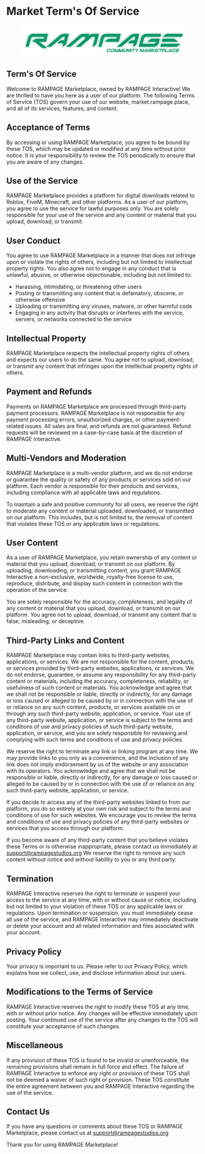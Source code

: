 # Market Term's Of Service

<figure><img src="../.gitbook/assets/MarketGreen.png" alt=""><figcaption></figcaption></figure>

## Term's Of Service

Welcome to RAMPAGE Marketplace, owned by RAMPAGE Interactive! We are thrilled to have you here as a user of our platform. The following Terms of Service (TOS) govern your use of our website, market.rampage.place, and all of its services, features, and content.

## Acceptance of Terms

By accessing or using RAMPAGE Marketplace, you agree to be bound by these TOS, which may be updated or modified at any time without prior notice. It is your responsibility to review the TOS periodically to ensure that you are aware of any changes.

## Use of the Service

RAMPAGE Marketplace provides a platform for digital downloads related to Roblox, FiveM, Minecraft, and other platforms. As a user of our platform, you agree to use the service for lawful purposes only. You are solely responsible for your use of the service and any content or material that you upload, download, or transmit.

## User Conduct

You agree to use RAMPAGE Marketplace in a manner that does not infringe upon or violate the rights of others, including but not limited to intellectual property rights. You also agree not to engage in any conduct that is unlawful, abusive, or otherwise objectionable, including but not limited to:

* Harassing, intimidating, or threatening other users
* Posting or transmitting any content that is defamatory, obscene, or otherwise offensive
* Uploading or transmitting any viruses, malware, or other harmful code
* Engaging in any activity that disrupts or interferes with the service, servers, or networks connected to the service

## Intellectual Property

RAMPAGE Marketplace respects the intellectual property rights of others and expects our users to do the same. You agree not to upload, download, or transmit any content that infringes upon the intellectual property rights of others.

## Payment and Refunds

Payments on RAMPAGE Marketplace are processed through third-party payment processors. RAMPAGE Marketplace is not responsible for any payment processing errors, unauthorized charges, or other payment-related issues. All sales are final, and refunds are not guaranteed. Refund requests will be reviewed on a case-by-case basis at the discretion of RAMPAGE Interactive.

## Multi-Vendors and Moderation

RAMPAGE Marketplace is a multi-vendor platform, and we do not endorse or guarantee the quality or safety of any products or services sold on our platform. Each vendor is responsible for their products and services, including compliance with all applicable laws and regulations.

To maintain a safe and positive community for all users, we reserve the right to moderate any content or material uploaded, downloaded, or transmitted on our platform. This includes, but is not limited to, the removal of content that violates these TOS or any applicable laws or regulations.

## User Content

As a user of RAMPAGE Marketplace, you retain ownership of any content or material that you upload, download, or transmit on our platform. By uploading, downloading, or transmitting content, you grant RAMPAGE Interactive a non-exclusive, worldwide, royalty-free license to use, reproduce, distribute, and display such content in connection with the operation of the service.

You are solely responsible for the accuracy, completeness, and legality of any content or material that you upload, download, or transmit on our platform. You agree not to upload, download, or transmit any content that is false, misleading, or deceptive.

## Third-Party Links and Content

RAMPAGE Marketplace may contain links to third-party websites, applications, or services. We are not responsible for the content, products, or services provided by third-party websites, applications, or services. We do not endorse, guarantee, or assume any responsibility for any third-party content or materials, including the accuracy, completeness, reliability, or usefulness of such content or materials. You acknowledge and agree that we shall not be responsible or liable, directly or indirectly, for any damage or loss caused or alleged to be caused by or in connection with the use of or reliance on any such content, products, or services available on or through any such third-party website, application, or service. Your use of any third-party website, application, or service is subject to the terms and conditions of use and privacy policies of such third-party website, application, or service, and you are solely responsible for reviewing and complying with such terms and conditions of use and privacy policies.

We reserve the right to terminate any link or linking program at any time. We may provide links to you only as a convenience, and the inclusion of any link does not imply endorsement by us of the website or any association with its operators. You acknowledge and agree that we shall not be responsible or liable, directly or indirectly, for any damage or loss caused or alleged to be caused by or in connection with the use of or reliance on any such third-party website, application, or service.

If you decide to access any of the third-party websites linked to from our platform, you do so entirely at your own risk and subject to the terms and conditions of use for such websites. We encourage you to review the terms and conditions of use and privacy policies of any third-party websites or services that you access through our platform.

If you become aware of any third-party content that you believe violates these Terms or is otherwise inappropriate, please contact us immediately at support@rampagestudios.org We reserve the right to remove any such content without notice and without liability to you or any third party.

## Termination&#x20;

RAMPAGE Interactive reserves the right to terminate or suspend your access to the service at any time, with or without cause or notice, including but not limited to your violation of these TOS or any applicable laws or regulations. Upon termination or suspension, you must immediately cease all use of the service, and RAMPAGE Interactive may immediately deactivate or delete your account and all related information and files associated with your account.

## Privacy Policy&#x20;

Your privacy is important to us. Please refer to our Privacy Policy, which explains how we collect, use, and disclose information about our users.

## Modifications to the Terms of Service&#x20;

RAMPAGE Interactive reserves the right to modify these TOS at any time, with or without prior notice. Any changes will be effective immediately upon posting. Your continued use of the service after any changes to the TOS will constitute your acceptance of such changes.

## Miscellaneous

&#x20;If any provision of these TOS is found to be invalid or unenforceable, the remaining provisions shall remain in full force and effect. The failure of RAMPAGE Interactive to enforce any right or provision of these TOS shall not be deemed a waiver of such right or provision. These TOS constitute the entire agreement between you and RAMPAGE Interactive regarding the use of the service.

## Contact Us&#x20;

If you have any questions or comments about these TOS or RAMPAGE Marketplace, please contact us at support@rampagestudios.org

Thank you for using RAMPAGE Marketplace!



